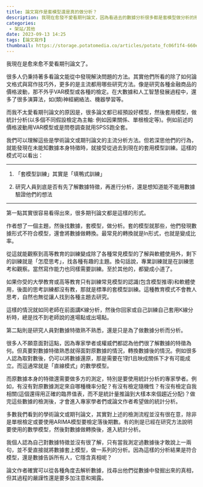 ```yaml
---
title: 論文寫作是套模型還是真的做分析？
description: 我現在愈發不愛看期刊論文，因為看過去的數據分析很多都是套模型做分析的形式，遠離數據驅動的數據分析。所得結果是作者希望的，還是數據真實反映的情況呢。
categories:
 - 架站/其他
date: 2023-09-13 14:25
tags: [論文寫作]
thumbnail: https://storage.potatomedia.co/articles/potato_fc06f1f4-660e-4ed5-8efb-205f5570e5f2_23e31e9ed0090140492b747264c5d3866de79854.png
---
```


我現在是愈來愈不愛看期刊論文了。


很多人仍秉持著多看論文能從中發現解決問題的方法。其實他們所看的除了如何論文格式與寫作技巧外，更多的是主流都用哪些研究方法。像是研究各種金融商品的價格波動，那不外乎VAR模型或各種的檢定。在大數據和人工智慧發展過程中，還多了很多演算法，如(類)神經網絡法、機器學習等。


而我不太愛看期刊論文的原因是，很多論文都已經預設好模型，然後套用模型，做統計分析(以多個不同假設檢定為主軸: 例如因果關係、單根檢定等)。例如前述的價格波動用VAR模型或是問卷調查就用SPSS跑全套。


我們可以理解這些是學術論文或期刊論文的主流分析方法。但若深思他們的行為，就能發現在未能知數據本身特徵時，就接受從過去到現在的套用模型訓練。這樣的模式可以看出：

---------------------------------------------------------------
1. 「套模型訓練」其實是「填鴨式訓練」




2. 研究人員到底是否有先了解數據特徵，再進行分析，還是想知道能不能用數據驗證他們的想法
---------------------------------------------------------------

第一點其實很容易看得出來，很多期刊論文都是這樣的形式。


作者想了一個主題，然後找數據，套模型，做分析。套的模型就那些，他們發現數據形式不符合模型，還會將數據做轉換。最常見的轉換就是ln形式，也就是變成比率。


從這就能觀察到高等教育的訓練變成除了各種常見模型的了解與軟體使用外，剩下的訓練就是「怎麼思考」，找各種有趣的主題。換句話說，專業訓練就是在訓練思考和觀察。當然寫作能力也同樣需要訓練。至於其他的，都變成小道了。


如果你受的大學教育或高等教育只有訓練常見模型的認識(包含模型推導)和軟體使用，後面的思考訓練都沒有教，那就是標準的套模型訓練。這種教育模式不會教人思考，自然也無從讓人找到各種主題去研究。


這樣的情況就如同老師在前面講K線分析，然後你回家或自己訓練自己套用K線分析時，總是找不到老師說的進場點或出場點。

第二點則是研究人員對數據特徵熟不熟悉，還是只是為了做數據分析而分析。


很多人不願意面對這點，因為專家學者或權威們都認為他們很了解數據的特徵為何。但真要對數據特徵熟悉就得面對原數據的情況，轉換數據後的情況。例如很多人認為取對數後，仍可以將數據還原，那是需要在1對1且映成關係下才有可能成立。而這通常就是「直線模式」的數學模型。


而原數據本身的特徵還需要做多方的測定，特別是要使用統計分析的專家學者。例如，有沒有對原數據測定來自哪種機率分配？有沒有檢定隨機性？有沒有檢定自我相關(這個還得用正確的臨界值表，而不是統計量推論到大樣本來個趨近分配)？做完這些數據的檢測後，才會進入專家學者們或論文作者希望做的統計分析。


多數我們看到的學術論文或期刊論文，其實對上述的檢測流程並沒有很在意，除非是單根檢定或要使用ARIMA模型要檢定落後期數。有的則是已經在研究方法說明要使用的數學模型，然後對數據做轉換後，進入統計分析。


我個人認為自己對數據特徵並沒有很了解，只有當我測定過數據後才敢說上一兩句，並不愛直接就將數據套上模型，做一系列的分析。因為這樣的分析結果是符合模型，還是數據告訴所有人，它隱含真相呢？


論文作者確實可以從各種角度去解析數據，找尋出他們從數據中發掘出來的真相，但其過程的嚴謹性還是要多加注意和揭露。


